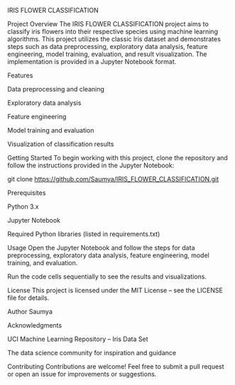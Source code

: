 
IRIS FLOWER CLASSIFICATION

Project Overview
The IRIS FLOWER CLASSIFICATION project aims to classify iris flowers into their respective species using machine learning algorithms.
This project utilizes the classic Iris dataset and demonstrates steps such as data preprocessing, exploratory data analysis, feature engineering, model training, evaluation, and result visualization.
The implementation is provided in a Jupyter Notebook format.

Features

Data preprocessing and cleaning

Exploratory data analysis

Feature engineering

Model training and evaluation

Visualization of classification results

Getting Started
To begin working with this project, clone the repository and follow the instructions provided in the Jupyter Notebook:

git clone https://github.com/Saumya/IRIS_FLOWER_CLASSIFICATION.git

Prerequisites

Python 3.x

Jupyter Notebook

Required Python libraries (listed in requirements.txt)

Usage
Open the Jupyter Notebook and follow the steps for data preprocessing, exploratory data analysis, feature engineering, model training, and evaluation.

Run the code cells sequentially to see the results and visualizations.

License
This project is licensed under the MIT License – see the LICENSE file for details.

Author
Saumya

Acknowledgments

UCI Machine Learning Repository – Iris Data Set

The data science community for inspiration and guidance

Contributing
Contributions are welcome!
Feel free to submit a pull request or open an issue for improvements or suggestions.
